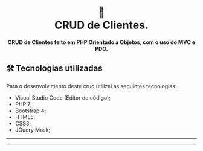 <h1 align="center">
🏬<br>CRUD de Clientes. 
</h1>

<h4 align="center">
CRUD de Clientes feito em PHP Orientado a Objetos, com o uso do MVC e PDO.
</h4>


## 🛠 Tecnologias utilizadas
Para o desenvolvimento deste crud utilizei as seguintes tecnologias:
- Visual Studio Code (Editor de código);
- PHP 7;
- Bootstrap 4;
- HTML5;
- CSS3;
- JQuery Mask;
---
<hr>